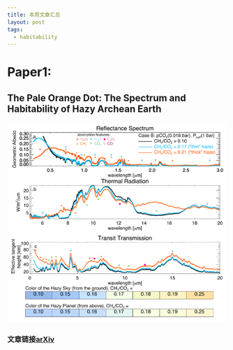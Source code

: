 ```yaml
---
title: 本周文章汇总
layout: post
tags:
  - habitability
---
```


# Paper1: 

## The Pale Orange Dot: The Spectrum and Habitability of Hazy Archean Earth

![](/media/files/2016/10/17/paper1.png)

### 文章链接[arXiv](https://arxiv.org/abs/1610.04515)




